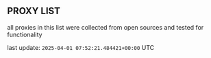 ## PROXY LIST

all proxies in this list were collected from open sources and tested for functionality

last update: `2025-04-01 07:52:21.484421+00:00` UTC